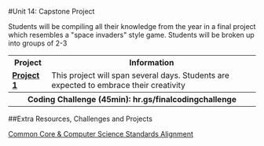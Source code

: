 #Unit 14: Capstone Project

Students will be compiling all their knowledge from the year in a final project which resembles a "space invaders" style game. Students will be broken up into groups of 2-3

<table>
<tr>
	<th>Project</th>
	<th>Information</th>
</tr>
<tr>
	<td><strong><a href="projects/project1">Project 1</a></strong></td>
	<td>This project will span several days. Students are expected to embrace their creativity </td>

<tr>
	<th align="center" colspan="3">Coding Challenge (45min): hr.gs/finalcodingchallenge  </th>
</tr>
</table>


##Extra Resources, Challenges and Projects

[Common Core & Computer Science Standards Alignment](csStandards.md)



